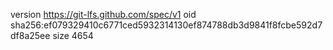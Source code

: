 version https://git-lfs.github.com/spec/v1
oid sha256:ef079329410c6771ced5932314130ef874788db3d9841f8fcbe592d7df8a25ee
size 4654
